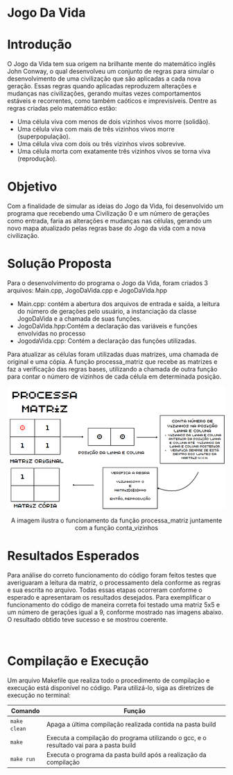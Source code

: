 # Jogo Da Vida

# Introdução
<p>O Jogo da Vida tem sua origem na brilhante mente do matemático inglês John Conway, o qual desenvolveu um conjunto de regras para simular o desenvolvimento de uma civilização que são aplicadas a cada nova geração. Essas regras quando aplicadas reproduzem alterações e mudanças nas civilizações, gerando muitas vezes comportamentos estáveis e recorrentes, como também caóticos e imprevisíveis. Dentre as regras criadas pelo matemático estão: 

- Uma célula viva com menos de dois vizinhos vivos morre (solidão).
- Uma célula viva com mais de três vizinhos vivos morre (superpopulação).
- Uma célula viva com dois ou três vizinhos vivos sobrevive.
- Uma célula morta com exatamente três vizinhos vivos se torna viva (reprodução). </p>

# Objetivo
<p>Com a finalidade de simular as ideias do Jogo da Vida, foi desenvolvido um programa que recebendo uma Civilização 0 e um número de gerações como entrada, faria as alterações e mudanças nas células, gerando um novo mapa atualizado pelas regras base do Jogo da vida com a nova civilização.  </p>

# Solução Proposta
<p>Para o desenvolvimento do programa o Jogo da Vida, foram criados 3 arquivos: Main.cpp, JogoDaVida.cpp e JogoDaVida.hpp

- Main.cpp: contém a abertura dos arquivos de entrada e saída, a leitura do número de gerações pelo usuário, a instanciação da classe JogoDaVida e a chamada de suas funções.
- JogoDaVida.hpp:Contém a declaração das variáveis e funções envolvidas no processo
- JogodaVida.cpp: Contém a declaração das funções utilizadas.

Para atualizar as células foram utilizadas duas matrizes, uma chamada de original e uma cópia. A função processa_matriz que recebe as matrizes e faz a verificação das regras bases, utilizando a chamada de outra função para contar o número de vizinhos de cada célula em determinada posição.
</p>


<div align=center>
<img src="Captura de tela de 2024-03-21 20-13-55.png" width="650px">
</div>
<p  align="center">
A imagem ilustra o funcionamento da função processa_matriz juntamente com a função conta_vizinhos
</p>

# Resultados Esperados
<p>Para análise do correto funcionamento do código foram feitos testes que averiguaram a leitura da matriz, o processamento dela conforme as regras e sua escrita no arquivo. Todas essas etapas ocorreram conforme o esperado e apresentaram os resultados desejados. Para exemplificar o funcionamento do código de maneira correta foi testado uma matriz 5x5 e um número de gerações igual a 9, conforme mostrado nas imagens abaixo. O resultado obtido teve sucesso e se mostrou coerente.</p>
<div align=center>
<img src="" width="650px">
</div>


# Compilação e Execução

Um arquivo Makefile que realiza todo o procedimento de compilação e execução está disponível no código. Para utilizá-lo, siga as diretrizes de execução no terminal:


| Comando                |  Função                                                                                           |                     
| -----------------------| ------------------------------------------------------------------------------------------------- |
|  `make clean`          | Apaga a última compilação realizada contida na pasta build                                        |
|  `make`                | Executa a compilação do programa utilizando o gcc, e o resultado vai para a pasta build           |
|  `make run`            | Executa o programa da pasta build após a realização da compilação       
